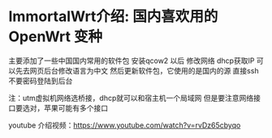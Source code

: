 # ImmortalWrt介绍: 国内喜欢用的 OpenWrt 变种

主要添加了一些中国国内常用的软件包
安装qcow2 以后
修改网络 dhcp获取IP
可以先去网页后台修改语言为中文
然后更新软件包，它使用的是国内的源
直接ssh不要密码登陆到后台

注：utm虚拟机网络选桥接，dhcp就可以和宿主机一个局域网
但是要注意网络接口要选对，苹果可能有多个接口

youtube 介绍视频：https://www.youtube.com/watch?v=rvDz65cbyqo
